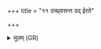 +++
title = "११ उच्छ्वसन्त उद् ईरते"

+++
<details><summary>मूलम् (GR)</summary>

उच्छ्वसन्त उद् ईरते  
गाव आवसथाद् इव ।  
अहीनां पश्यता विषम्  
अपवक्ता न विद्यते ॥
</details>